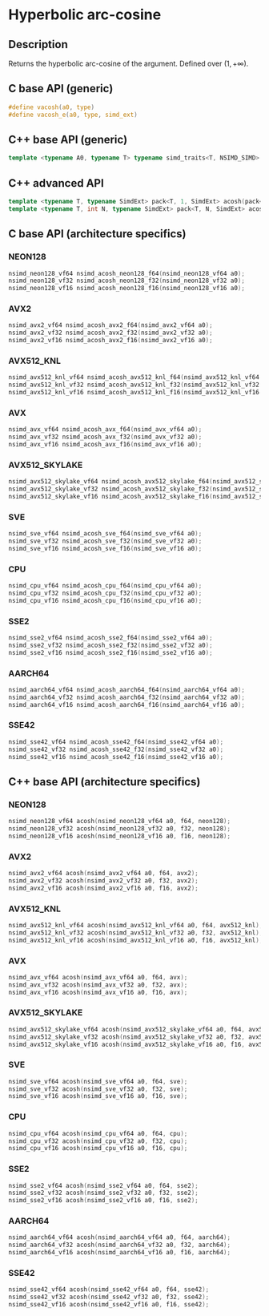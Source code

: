 <!--

Copyright (c) 2019 Agenium Scale

Permission is hereby granted, free of charge, to any person obtaining a copy
of this software and associated documentation files (the "Software"), to deal
in the Software without restriction, including without limitation the rights
to use, copy, modify, merge, publish, distribute, sublicense, and/or sell
copies of the Software, and to permit persons to whom the Software is
furnished to do so, subject to the following conditions:

The above copyright notice and this permission notice shall be included in all
copies or substantial portions of the Software.

THE SOFTWARE IS PROVIDED "AS IS", WITHOUT WARRANTY OF ANY KIND, EXPRESS OR
IMPLIED, INCLUDING BUT NOT LIMITED TO THE WARRANTIES OF MERCHANTABILITY,
FITNESS FOR A PARTICULAR PURPOSE AND NONINFRINGEMENT. IN NO EVENT SHALL THE
AUTHORS OR COPYRIGHT HOLDERS BE LIABLE FOR ANY CLAIM, DAMAGES OR OTHER
LIABILITY, WHETHER IN AN ACTION OF CONTRACT, TORT OR OTHERWISE, ARISING FROM,
OUT OF OR IN CONNECTION WITH THE SOFTWARE OR THE USE OR OTHER DEALINGS IN THE
SOFTWARE.

-->

# Hyperbolic arc-cosine

## Description

Returns the hyperbolic arc-cosine of the argument. Defined over $(1, +∞)$.

## C base API (generic)

```c
#define vacosh(a0, type)
#define vacosh_e(a0, type, simd_ext)
```

## C++ base API (generic)

```c++
template <typename A0, typename T> typename simd_traits<T, NSIMD_SIMD>::simd_vector acosh(A0 a0, T);
```

## C++ advanced API

```c++
template <typename T, typename SimdExt> pack<T, 1, SimdExt> acosh(pack<T, 1, SimdExt> const& a0);
template <typename T, int N, typename SimdExt> pack<T, N, SimdExt> acosh(pack<T, N, SimdExt> const& a0);
```

## C base API (architecture specifics)

### NEON128

```c
nsimd_neon128_vf64 nsimd_acosh_neon128_f64(nsimd_neon128_vf64 a0);
nsimd_neon128_vf32 nsimd_acosh_neon128_f32(nsimd_neon128_vf32 a0);
nsimd_neon128_vf16 nsimd_acosh_neon128_f16(nsimd_neon128_vf16 a0);
```

### AVX2

```c
nsimd_avx2_vf64 nsimd_acosh_avx2_f64(nsimd_avx2_vf64 a0);
nsimd_avx2_vf32 nsimd_acosh_avx2_f32(nsimd_avx2_vf32 a0);
nsimd_avx2_vf16 nsimd_acosh_avx2_f16(nsimd_avx2_vf16 a0);
```

### AVX512_KNL

```c
nsimd_avx512_knl_vf64 nsimd_acosh_avx512_knl_f64(nsimd_avx512_knl_vf64 a0);
nsimd_avx512_knl_vf32 nsimd_acosh_avx512_knl_f32(nsimd_avx512_knl_vf32 a0);
nsimd_avx512_knl_vf16 nsimd_acosh_avx512_knl_f16(nsimd_avx512_knl_vf16 a0);
```

### AVX

```c
nsimd_avx_vf64 nsimd_acosh_avx_f64(nsimd_avx_vf64 a0);
nsimd_avx_vf32 nsimd_acosh_avx_f32(nsimd_avx_vf32 a0);
nsimd_avx_vf16 nsimd_acosh_avx_f16(nsimd_avx_vf16 a0);
```

### AVX512_SKYLAKE

```c
nsimd_avx512_skylake_vf64 nsimd_acosh_avx512_skylake_f64(nsimd_avx512_skylake_vf64 a0);
nsimd_avx512_skylake_vf32 nsimd_acosh_avx512_skylake_f32(nsimd_avx512_skylake_vf32 a0);
nsimd_avx512_skylake_vf16 nsimd_acosh_avx512_skylake_f16(nsimd_avx512_skylake_vf16 a0);
```

### SVE

```c
nsimd_sve_vf64 nsimd_acosh_sve_f64(nsimd_sve_vf64 a0);
nsimd_sve_vf32 nsimd_acosh_sve_f32(nsimd_sve_vf32 a0);
nsimd_sve_vf16 nsimd_acosh_sve_f16(nsimd_sve_vf16 a0);
```

### CPU

```c
nsimd_cpu_vf64 nsimd_acosh_cpu_f64(nsimd_cpu_vf64 a0);
nsimd_cpu_vf32 nsimd_acosh_cpu_f32(nsimd_cpu_vf32 a0);
nsimd_cpu_vf16 nsimd_acosh_cpu_f16(nsimd_cpu_vf16 a0);
```

### SSE2

```c
nsimd_sse2_vf64 nsimd_acosh_sse2_f64(nsimd_sse2_vf64 a0);
nsimd_sse2_vf32 nsimd_acosh_sse2_f32(nsimd_sse2_vf32 a0);
nsimd_sse2_vf16 nsimd_acosh_sse2_f16(nsimd_sse2_vf16 a0);
```

### AARCH64

```c
nsimd_aarch64_vf64 nsimd_acosh_aarch64_f64(nsimd_aarch64_vf64 a0);
nsimd_aarch64_vf32 nsimd_acosh_aarch64_f32(nsimd_aarch64_vf32 a0);
nsimd_aarch64_vf16 nsimd_acosh_aarch64_f16(nsimd_aarch64_vf16 a0);
```

### SSE42

```c
nsimd_sse42_vf64 nsimd_acosh_sse42_f64(nsimd_sse42_vf64 a0);
nsimd_sse42_vf32 nsimd_acosh_sse42_f32(nsimd_sse42_vf32 a0);
nsimd_sse42_vf16 nsimd_acosh_sse42_f16(nsimd_sse42_vf16 a0);
```

## C++ base API (architecture specifics)

### NEON128

```c
nsimd_neon128_vf64 acosh(nsimd_neon128_vf64 a0, f64, neon128);
nsimd_neon128_vf32 acosh(nsimd_neon128_vf32 a0, f32, neon128);
nsimd_neon128_vf16 acosh(nsimd_neon128_vf16 a0, f16, neon128);
```

### AVX2

```c
nsimd_avx2_vf64 acosh(nsimd_avx2_vf64 a0, f64, avx2);
nsimd_avx2_vf32 acosh(nsimd_avx2_vf32 a0, f32, avx2);
nsimd_avx2_vf16 acosh(nsimd_avx2_vf16 a0, f16, avx2);
```

### AVX512_KNL

```c
nsimd_avx512_knl_vf64 acosh(nsimd_avx512_knl_vf64 a0, f64, avx512_knl);
nsimd_avx512_knl_vf32 acosh(nsimd_avx512_knl_vf32 a0, f32, avx512_knl);
nsimd_avx512_knl_vf16 acosh(nsimd_avx512_knl_vf16 a0, f16, avx512_knl);
```

### AVX

```c
nsimd_avx_vf64 acosh(nsimd_avx_vf64 a0, f64, avx);
nsimd_avx_vf32 acosh(nsimd_avx_vf32 a0, f32, avx);
nsimd_avx_vf16 acosh(nsimd_avx_vf16 a0, f16, avx);
```

### AVX512_SKYLAKE

```c
nsimd_avx512_skylake_vf64 acosh(nsimd_avx512_skylake_vf64 a0, f64, avx512_skylake);
nsimd_avx512_skylake_vf32 acosh(nsimd_avx512_skylake_vf32 a0, f32, avx512_skylake);
nsimd_avx512_skylake_vf16 acosh(nsimd_avx512_skylake_vf16 a0, f16, avx512_skylake);
```

### SVE

```c
nsimd_sve_vf64 acosh(nsimd_sve_vf64 a0, f64, sve);
nsimd_sve_vf32 acosh(nsimd_sve_vf32 a0, f32, sve);
nsimd_sve_vf16 acosh(nsimd_sve_vf16 a0, f16, sve);
```

### CPU

```c
nsimd_cpu_vf64 acosh(nsimd_cpu_vf64 a0, f64, cpu);
nsimd_cpu_vf32 acosh(nsimd_cpu_vf32 a0, f32, cpu);
nsimd_cpu_vf16 acosh(nsimd_cpu_vf16 a0, f16, cpu);
```

### SSE2

```c
nsimd_sse2_vf64 acosh(nsimd_sse2_vf64 a0, f64, sse2);
nsimd_sse2_vf32 acosh(nsimd_sse2_vf32 a0, f32, sse2);
nsimd_sse2_vf16 acosh(nsimd_sse2_vf16 a0, f16, sse2);
```

### AARCH64

```c
nsimd_aarch64_vf64 acosh(nsimd_aarch64_vf64 a0, f64, aarch64);
nsimd_aarch64_vf32 acosh(nsimd_aarch64_vf32 a0, f32, aarch64);
nsimd_aarch64_vf16 acosh(nsimd_aarch64_vf16 a0, f16, aarch64);
```

### SSE42

```c
nsimd_sse42_vf64 acosh(nsimd_sse42_vf64 a0, f64, sse42);
nsimd_sse42_vf32 acosh(nsimd_sse42_vf32 a0, f32, sse42);
nsimd_sse42_vf16 acosh(nsimd_sse42_vf16 a0, f16, sse42);
```